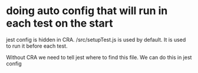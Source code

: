# doing auto config that will run in each test on the start

jest config is hidden in CRA.
/src/setupTest.js is used by default. It is used to run it before each test.

Without CRA we need to tell jest where to find this file.
We can do this in jest config